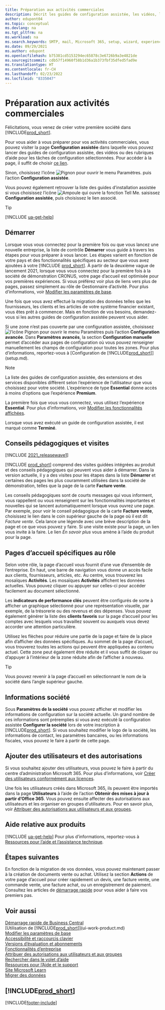 ```yaml
---
title: Préparation aux activités commerciales
description: Décrit les guides de configuration assistée, les vidéos, les rubriques d’aide, et les pages à utiliser pour vous préparer à faire des affaires dans Business Central.
author: edupont04
ms.topic: conceptual
ms.devlang: na
ms.tgt_pltfrm: na
ms.workload: na
ms.search.keywords: SMTP, mail, Microsoft 365, setup, wizard, experience
ms.date: 09/29/2021
ms.author: edupont
ms.openlocfilehash: b75381cd5153294ec65878c3e6726b9a3e4821de
ms.sourcegitcommit: cdb57f14960f58b1d36a1b373fbf35dfed5fad9e
ms.translationtype: HT
ms.contentlocale: fr-CH
ms.lasthandoff: 02/23/2022
ms.locfileid: "8335047"
---
```

# <a name="getting-ready-for-doing-business"></a>Préparation aux activités commerciales

Félicitations, vous venez de créer votre première société dans [!INCLUDE[prod_short](includes/prod_short.md)].

Pour vous aider à vous préparer pour vos activités commerciales, vous pouvez visiter la page **Configuration assistée** dans laquelle vous pouvez lancer des guides de configuration assistée, des vidéos ou des rubriques d’aide pour les tâches de configuration sélectionnées. Pour accéder à la page, il suffit de choisir [ce lien](https://businesscentral.dynamics.com/?page=1801).  

Sinon, choisissez l’icône ![Pignon pour ouvrir le menu Paramètres.](media/ui-experience/settings_icon_small.png) puis l’action **Configuration assistée**.

Vous pouvez également retrouver la liste des guides d’installation assistée si vous choisissez l’icône ![Ampoule qui ouvre la fonction Tell Me.](media/ui-search/search_small.png "Dites-moi ce que vous voulez faire") saisissez **Configuration assistée**, puis choisissez le lien associé.  

> [!TIP]
> [!INCLUDE [ua-get-help](includes/ua-get-help.md)]

## <a name="get-started"></a>Démarrer

Lorsque vous vous connectez pour la première fois ou que vous lancez une nouvelle entreprise, la liste de contrôle **Démarrer** vous guide à travers les étapes pour vous préparer à vous lancer. Les étapes varient en fonction de votre pays et des fonctionnalités spécifiques au secteur que vous avez ajoutées à votre [!INCLUDE [prod_short](includes/prod_short.md)]. À partir de la deuxième vague de lancement 2021, lorsque vous vous connectez pour la première fois à la société de démonstration CRONUS, votre page d’accueil est optimisée pour vos premières expériences. Si vous préférez voir plus de liens vers plus de pages, passez simplement au rôle de Gestionnaire d’activité. Pour plus d’informations, voir [Modifier les paramètres de base](ui-change-basic-settings.md).  

Une fois que vous avez effectué la migration des données telles que les fournisseurs, les clients et les articles de votre système financier existant, vous êtes prêt à commencer. Mais en fonction de vos besoins, demandez-vous si les autres guides de configuration assistée peuvent vous aider.

Si une zone n’est pas couverte par une configuration assistée, choisissez ![l’icône Pignon pour ouvrir le menu Paramètres](media/ui-experience/settings_icon_small.png) puis l’action **Configuration avancée**. Dans **Paramètres avancés**, la section **Configuration manuelle** permet d’accéder aux pages de configuration où vous pouvez renseigner manuellement les champs de configuration pour toutes les zones. Pour plus d’informations, reportez-vous à [Configuration de [!INCLUDE[prod_short](includes/prod_short.md)]](setup.md).

> [!NOTE]  
> La liste des guides de configuration assistée, des extensions et des services disponibles diffèrent selon l’expérience de l’utilisateur que vous choisissez pour votre société. L’expérience de type **Essential** donne accès à moins d’options que l’expérience **Premium**.
>
> La première fois que vous vous connectez, vous utilisez l’expérience **Essential**. Pour plus d’informations, voir [Modifier les fonctionnalités affichées](ui-experiences.md).

Lorsque vous avez exécuté un guide de configuration assistée, il est marqué comme **Terminé**.  

## <a name="teaching-tips-and-tours"></a>Conseils pédagogiques et visites

[!INCLUDE [2021_releasewave1](includes/2021_releasewave1.md)]

[!INCLUDE [prod_short](includes/prod_short.md)] comprend des visites guidées intégrées au produit et des conseils pédagogiques qui peuvent vous aider à démarrer. Dans la version actuelle, il y a des visites pour les étapes dans la liste **Démarrer** et certaines des pages les plus couramment utilisées dans la société de démonstration, telles que la page de la carte **Facture vente**.  

Les conseils pédagogiques sont de courts messages qui vous informent, vous rappellent ou vous renseignent sur les fonctionnalités importantes et nouvelles qui se lancent automatiquement lorsque vous ouvrez une page. Par exemple, pour voir le conseil pédagogique de la carte **Facture vente**, choisissez le lien dans le coin supérieur gauche de la page où il est dit *Facture vente*. Cela lance une légende avec une brève description de la page et ce que vous pouvez y faire. Si une visite existe pour la page, un lien vous invite à la faire. Le lien *En savoir plus* vous amène à l’aide du produit pour la page.

## <a name="role-specific-home-pages"></a>Pages d’accueil spécifiques au rôle

Selon votre rôle, la page d’accueil vous fournit d’une vue d’ensemble de l’entreprise. En haut, une barre de navigation vous donne un accès facile aux clients, fournisseurs, articles, etc. Au centre, vous trouverez les mosaïques **Activités**. Les mosaïques **Activités** affichent les données actuelles. Vous pouvez cliquer ou appuyer sur celles-ci pour accéder facilement au document sélectionné.

Les **indicateurs de performance clés** peuvent être configurés de sorte à afficher un graphique sélectionné pour une représentation visuelle, par exemple, de la trésorerie ou des revenus et des dépenses. Vous pouvez également générer la liste des **clients favoris** sur la page d’accueil pour les comptes avec lesquels vous travaillez souvent ou auxquels vous devez accorder une attention particulière.

Utilisez les flèches pour réduire une partie de la page et faire de la place afin d’afficher des données spécifiques. Au sommet de la page d’accueil, vous trouverez toutes les actions qui peuvent être appliquées au contenu actuel. Cette zone peut également être réduite et il vous suffit de cliquer ou d’appuyer à l’intérieur de la zone réduite afin de l’afficher à nouveau.

> [!TIP]  
> Vous pouvez revenir à la page d’accueil en sélectionnant le nom de la société dans l’angle supérieur gauche.

## <a name="company-information"></a>Informations société

Sous **Paramètres de la société** vous pouvez afficher et modifier les informations de configuration sur la société actuelle. Un grand nombre de ces informations sont préremplies si vous avez exécuté la configuration assistée **Configurer la société** lors de votre inscription à [!INCLUDE[prod_short](includes/prod_short.md)]. Si vous souhaitez modifier le logo de la société, les informations de contact, les paramètres bancaires, ou les informations fiscales, vous pouvez le faire à partir de cette page.  

## <a name="adding-users-and-permissions"></a>Ajouter des utilisateurs et des autorisations

Si vous souhaitez ajouter des utilisateurs, vous pouvez le faire à partir du centre d’administration Microsoft 365. Pour plus d’informations, voir [Créer des utilisateurs conformément aux licences](ui-how-users-permissions.md).

Une fois les utilisateurs créés dans Microsoft 365, ils peuvent être importés dans la page **Utilisateurs** à l’aide de l’action **Obtenir des mises à jour à partir d’Office 365**. Vous pouvez ensuite affecter des autorisations aux utilisateurs et les organiser en groupes d’utilisateurs. Pour en savoir plus, voir [Attribuer des autorisations aux utilisateurs et aux groupes](ui-define-granular-permissions.md).  

## <a name="product-help"></a>Aide relative aux produits

[!INCLUDE [ua-get-help](includes/ua-get-help.md)] Pour plus d’informations, reportez-vous à [Ressources pour l’aide et l’assistance technique](product-help-and-support.md).  

## <a name="next-steps"></a>Étapes suivantes

En fonction de la migration de vos données, vous pouvez maintenant passer à la création de documents vente ou achat. Utilisez la section **Actions** de votre page d’accueil pour créer rapidement un devis, une facture vente, une commande vente, une facture achat, ou un enregistrement de paiement. Consultez les articles de [démarrage rapide](quick-start-business-central.md) pour vous aider à faire vos premiers pas.  

## <a name="see-also"></a>Voir aussi

[Démarrage rapide de Business Central](quick-start-business-central.md)  
[Utilisation de [!INCLUDE[prod_short](includes/prod_short.md)]](ui-work-product.md)  
[Modifier les paramètres de base](ui-change-basic-settings.md)  
[Accessibilité et raccourcis clavier](ui-accessibility.md)  
[Versions d’évaluation et abonnements](across-preview.md)  
[Fonctionnalités d’entreprise](across-business-functionality.md)  
[Attribuer des autorisations aux utilisateurs et aux groupes](ui-define-granular-permissions.md)  
[Rechercher dans le volet d’aide](product-help-and-support.md#search-in-the-help-pane)  
[Ressources pour l’Aide et le support](product-help-and-support.md)  
[Site Microsoft Learn](/learn/dynamics365/business-central?WT.mc_id=dyn365bc_landingpage-docs)  
[Migrer des données](/dynamics365/business-central/dev-itpro/administration/migrate-data)  

## [!INCLUDE[prod_short](includes/free_trial_md.md)]  

[!INCLUDE[footer-include](includes/footer-banner.md)]